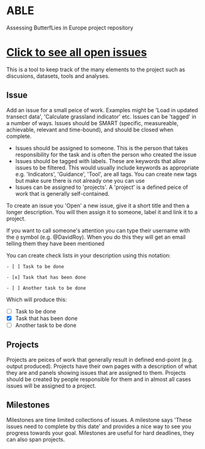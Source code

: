 # ABLE
Assessing ButterfLies in Europe project repository 

# [Click to see all open issues](https://github.com/BiologicalRecordsCentre/BRCtracker/issues)

This is a tool to keep track of the many elements to the project such as discusions, datasets, tools and analyses.

## Issue

Add an issue for a small peice of work. Examples might be 'Load in updated transect data', 'Calculate grassland indicator' etc. Issues can be 'tagged' in a number of ways. Issues should be SMART (specific, measureable, achievable, relevant and time-bound), and should be closed when complete.

- Issues should be assigned to someone. This is the person that takes responsibility for the task and is often the person who created the issue
- Issues should be tagged with labels. These are keywords that allow issues to be filtered. This would usually include keywords as appropriate e.g. 'Indicators', 'Guidance', 'Tool', are all tags. You can create new tags but make sure there is not already one you can use
- Issues can be assigned to 'projects'. A 'project' is a defined peice of work that is generally self-contained.

To create an issue you 'Open' a new issue, give it a short title and then a longer description. You will then assign it to someone, label it and link it to a project.

If you want to call someone's attention you can type their username with the `@` symbol (e.g. @DavidRoy). When you do this they will get an email telling them they have been mentioned

You can create check lists in your description using this notation: 

`- [ ] Task to be done`

`- [x] Task that has been done`

`- [ ] Another task to be done`

Which will produce this:

- [ ] Task to be done
- [x] Task that has been done
- [ ] Another task to be done

## Projects

Projects are peices of work that generally result in defined end-point (e.g. output produced). Projects have their own pages with a description of what they are and panels showing issues that are assigned to them. Projects should be created by people responsible for them and in almost all cases issues will be assigned to a project.

## Milestones

Milestones are time limited collections of issues. A milestone says 'These issues need to complete by this date' and provides a nice way to see you progress towards your goal. Milestones are useful for hard deadlines, they can also span projects.


